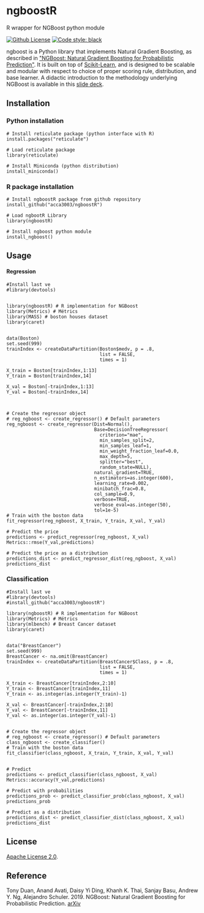 # ngboostR

R wrapper for NGBoost python module

[![Github License](https://img.shields.io/badge/License-Apache%202.0-blue.svg)](https://opensource.org/licenses/Apache-2.0) [![Code style: black](https://img.shields.io/badge/code%20style-black-000000.svg)](https://github.com/psf/black)

ngboost is a Python library that implements Natural Gradient Boosting, as described in ["NGBoost: Natural Gradient Boosting for Probabilistic Prediction"](https://stanfordmlgroup.github.io/projects/ngboost/). It is built on top of [Scikit-Learn](https://scikit-learn.org/stable/), and is designed to be scalable and modular with respect to choice of proper scoring rule, distribution, and base learner. A didactic introduction to the methodology underlying NGBoost is available in this [slide deck](https://drive.google.com/file/d/183BWFAdFms81MKy6hSku8qI97OwS_JH_/view?usp=sharing).

## Installation

### Python installation

```{r}
# Install reticulate package (python interface with R)
install.packages("reticulate")

# Load reticulate package
library(reticulate)

# Install Miniconda (python distribution)
install_miniconda()
```

### R package installation

```{r}
# Install ngboostR package from github repository
install_github("acca3003/ngboostR")

# Load ngbootR Library
library(ngboostR)

# Install ngboost python module
install_ngboost()

```

## Usage

#### Regression

```{r}
#Install last ve
#library(devtools)


library(ngboostR) # R implementation for NGBoost
library(Metrics) # Métrics
library(MASS) # boston houses dataset
library(caret)


data(Boston)
set.seed(999)
trainIndex <- createDataPartition(Boston$medv, p = .8, 
                                  list = FALSE, 
                                  times = 1)

X_train = Boston[trainIndex,1:13]
Y_train = Boston[trainIndex,14]

X_val = Boston[-trainIndex,1:13]
Y_val = Boston[-trainIndex,14]



# Create the regressor object
# reg_ngboost <- create_regressor() # Default parameters
reg_ngboost <- create_regressor(Dist=Normal(),
                                Base=DecisionTreeRegressor(
                                  criterion="mae",
                                  min_samples_split=2,
                                  min_samples_leaf=1,
                                  min_weight_fraction_leaf=0.0,
                                  max_depth=5,
                                  splitter="best",
                                  random_state=NULL),
                                natural_gradient=TRUE,
                                n_estimators=as.integer(600),
                                learning_rate=0.002,
                                minibatch_frac=0.8,
                                col_sample=0.9,
                                verbose=TRUE,
                                verbose_eval=as.integer(50),
                                tol=1e-5)
# Train with the boston data
fit_regressor(reg_ngboost, X_train, Y_train, X_val, Y_val)

# Predict the price
predictions <- predict_regressor(reg_ngboost, X_val)
Metrics::rmse(Y_val,predictions)

# Predict the price as a distribution
predictions_dist <- predict_regressor_dist(reg_ngboost, X_val)
predictions_dist

```

### Classification

```{r}
#Install last ve
#library(devtools)
#install_github("acca3003/ngboostR")

library(ngboostR) # R implementation for NGBoost
library(Metrics) # Métrics
library(mlbench) # Breast Cancer dataset
library(caret)


data("BreastCancer")
set.seed(999)
BreastCancer <- na.omit(BreastCancer)
trainIndex <- createDataPartition(BreastCancer$Class, p = .8, 
                                  list = FALSE, 
                                  times = 1)

X_train <- BreastCancer[trainIndex,2:10]
Y_train <- BreastCancer[trainIndex,11]
Y_train <- as.integer(as.integer(Y_train)-1)

X_val <- BreastCancer[-trainIndex,2:10]
Y_val <- BreastCancer[-trainIndex,11]
Y_val <- as.integer(as.integer(Y_val)-1)


# Create the regressor object
# reg_ngboost <- create_regressor() # Default parameters
class_ngboost <- create_classifier()
# Train with the boston data
fit_classifier(class_ngboost, X_train, Y_train, X_val, Y_val)


# Predict
predictions <- predict_classifier(class_ngboost, X_val)
Metrics::accuracy(Y_val,predictions)

# Predict with probabilities
predictions_prob <- predict_classifier_prob(class_ngboost, X_val)
predictions_prob

# Predict as a distribution
predictions_dist <- predict_classifier_dist(class_ngboost, X_val)
predictions_dist

```

## License

[Apache License 2.0](https://github.com/stanfordmlgroup/ngboost/blob/master/LICENSE).

## Reference

Tony Duan, Anand Avati, Daisy Yi Ding, Khanh K. Thai, Sanjay Basu, Andrew Y. Ng, Alejandro Schuler. 2019. NGBoost: Natural Gradient Boosting for Probabilistic Prediction. [arXiv](https://arxiv.org/abs/1910.03225)
